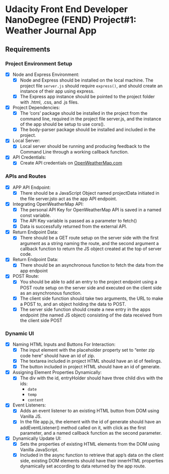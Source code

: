 # Udacity Front End Developer NanoDegree (FEND) Project#1: Weather Journal App

## Requirements

### Project Environment Setup

- [x]  Node and Express Environment:
    - [x]  Node and Express should be installed on the local machine. The project file `server.js` should require `express()`, and should create an instance of their app using express.
    - [x]  The Express app instance should be pointed to the project folder with .html, .css, and .js files.
- [x]  Project Dependencies:
    - [x]  The ‘cors’ package should be installed in the project from the command line, required in the project file server.js, and the instance of the app should be setup to use cors().
    - [x]  The body-parser package should be installed and included in the project.
- [x]  Local Server:
    - [x]  Local server should be running and producing feedback to the Command Line through a working callback function.
- [x]  API Credentials:
    - [x]  Create API credentials on [OpenWeatherMap.com](http://openweathermap.com/)

### APIs and Routes

- [x]  APP API Endpoint:
    - [x]  There should be a JavaScript Object named projectData initiated in the file server.jsto act as the app API endpoint.
- [x]  Integrating OpenWeatherMap API:
    - [x]  The personal API Key for OpenWeatherMap API is saved in a named const variable.
    - [x]  The API Key variable is passed as a parameter to fetch()
    - [x]  Data is successfully returned from the external API.
- [x]  Return Endpoint Data:
    - [x]  There should be a GET route setup on the server side with the first argument as a string naming the route, and the second argument a callback function to return the JS object created at the top of server code.
- [x]  Return Endpoint Data:
    - [x]  There should be an asynchronous function to fetch the data from the app endpoint
- [x]  POST Route:
    - [x]  You should be able to add an entry to the project endpoint using a POST route setup on the server side and executed on the client side as an asynchronous function.
    - [x]  The client side function should take two arguments, the URL to make a POST to, and an object holding the data to POST.
    - [x]  The server side function should create a new entry in the apps endpoint (the named JS object) consisting of the data received from the client side POST

### Dynamic UI

- [x]  Naming HTML Inputs and Buttons For Interaction:
    - [x]  The input element with the placeholder property set to “enter zip code here” should have an id of zip.
    - [x]  The textarea included in project HTML should have an id of feelings.
    - [x]  The button included in project HTML should have an id of generate.
- [x]  Assigning Element Properties Dynamically:
    - [x]  The div with the id, entryHolder should have three child divs with the ids:
        - `date`
        - `temp`
        - `content`
- [x]  Event Listeners:
    - [x]  Adds an event listener to an existing HTML button from DOM using Vanilla JS.
    - [x]  In the file app.js, the element with the id of generate should have an addEventListener() method called on it, with click as the first parameter, and a named callback function as the second parameter.
- [x]  Dynamically Update UI:
    - [x]  Sets the properties of existing HTML elements from the DOM using Vanilla JavaScript.
    - [x]  Included in the async function to retrieve that app’s data on the client side, existing DOM elements should have their innerHTML properties dynamically set according to data returned by the app route.
